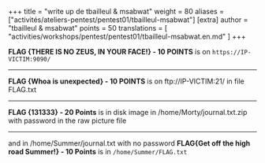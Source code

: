 +++
title = "write up de tbailleul & msabwat"
weight = 80
aliases = ["activités/ateliers-pentest/pentest01/tbailleul-msabwat"]
[extra]
author = "tbailleul & msabwat"
points = 50
translations = [
    "activities/workshops/pentest/pentest01/tbailleul-msabwat.en.md"
]
+++

**FLAG {THERE IS NO ZEUS, IN YOUR FACE!} - 10 POINTS**  is on `https://IP-VICTIM:9090/`

----------

**FLAG {Whoa is unexpected} - 10 POINTS** is on ftp://IP-VICTIM:21/ in file FLAG.txt

----------

**FLAG {131333} - 20 Points** is in disk image in /home/Morty/journal.txt.zip with password in the raw picture file

----------

and in /home/Summer/journal.txt with no password
**FLAG{Get off the high road Summer!} - 10 Points** is in `/home/Summer/FLAG.txt`
